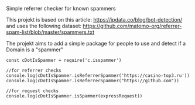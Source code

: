 Simple referrer checker for known spammers

This projekt is based on this article: https://ipdata.co/blog/bot-detection/ and uses the following dataset: https://github.com/matomo-org/referrer-spam-list/blob/master/spammers.txt

The projekt aims to add a simple package for people to use and detect if a Domain is a "spammer"


````
const cDotIsSpammer = require('c.isspammer')
  
//for referrer checks
console.log(cDotIsSpammer.isReferrerSpammer('https://casino-top3.ru'))
console.log(cDotIsSpammer.isReferrerSpammer("https://github.com"))

//for request checks
console.log(cDotIsSpammer.isSpammer(expressRequest))
````
